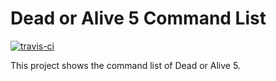 # Dead or Alive 5 Command List

[![travis-ci](https://travis-ci.org/czchen/DOA5.svg?branch=master)](https://travis-ci.org/czchen/DOA5)

This project shows the command list of Dead or Alive 5.
